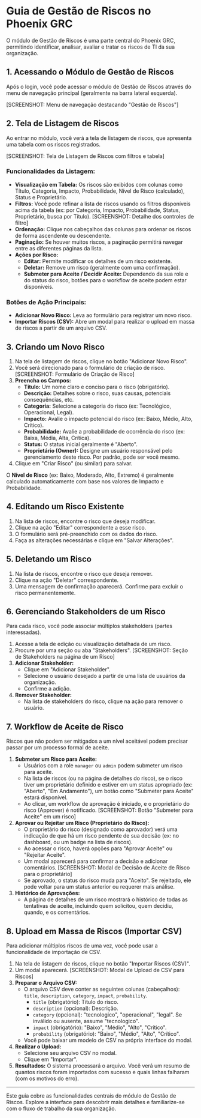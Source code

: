 # Guia de Gestão de Riscos no Phoenix GRC

O módulo de Gestão de Riscos é uma parte central do Phoenix GRC, permitindo identificar, analisar, avaliar e tratar os riscos de TI da sua organização.

## 1. Acessando o Módulo de Gestão de Riscos

Após o login, você pode acessar o módulo de Gestão de Riscos através do menu de navegação principal (geralmente na barra lateral esquerda).

[SCREENSHOT: Menu de navegação destacando "Gestão de Riscos"]

## 2. Tela de Listagem de Riscos

Ao entrar no módulo, você verá a tela de listagem de riscos, que apresenta uma tabela com os riscos registrados.

[SCREENSHOT: Tela de Listagem de Riscos com filtros e tabela]

### Funcionalidades da Listagem:

*   **Visualização em Tabela:** Os riscos são exibidos com colunas como Título, Categoria, Impacto, Probabilidade, Nível de Risco (calculado), Status e Proprietário.
*   **Filtros:** Você pode refinar a lista de riscos usando os filtros disponíveis acima da tabela (ex: por Categoria, Impacto, Probabilidade, Status, Proprietário, busca por Título).
    [SCREENSHOT: Detalhe dos controles de filtro]
*   **Ordenação:** Clique nos cabeçalhos das colunas para ordenar os riscos de forma ascendente ou descendente.
*   **Paginação:** Se houver muitos riscos, a paginação permitirá navegar entre as diferentes páginas da lista.
*   **Ações por Risco:**
    *   **Editar:** Permite modificar os detalhes de um risco existente.
    *   **Deletar:** Remove um risco (geralmente com uma confirmação).
    *   **Submeter para Aceite / Decidir Aceite:** Dependendo da sua role e do status do risco, botões para o workflow de aceite podem estar disponíveis.

### Botões de Ação Principais:

*   **Adicionar Novo Risco:** Leva ao formulário para registrar um novo risco.
*   **Importar Riscos (CSV):** Abre um modal para realizar o upload em massa de riscos a partir de um arquivo CSV.

## 3. Criando um Novo Risco

1.  Na tela de listagem de riscos, clique no botão "Adicionar Novo Risco".
2.  Você será direcionado para o formulário de criação de risco.
    [SCREENSHOT: Formulário de Criação de Risco]
3.  **Preencha os Campos:**
    *   **Título:** Um nome claro e conciso para o risco (obrigatório).
    *   **Descrição:** Detalhes sobre o risco, suas causas, potenciais consequências, etc.
    *   **Categoria:** Selecione a categoria do risco (ex: Tecnológico, Operacional, Legal).
    *   **Impacto:** Avalie o impacto potencial do risco (ex: Baixo, Médio, Alto, Crítico).
    *   **Probabilidade:** Avalie a probabilidade de ocorrência do risco (ex: Baixa, Média, Alta, Crítica).
    *   **Status:** O status inicial geralmente é "Aberto".
    *   **Proprietário (Owner):** Designe um usuário responsável pelo gerenciamento deste risco. Por padrão, pode ser você mesmo.
4.  Clique em "Criar Risco" (ou similar) para salvar.

O **Nível de Risco** (ex: Baixo, Moderado, Alto, Extremo) é geralmente calculado automaticamente com base nos valores de Impacto e Probabilidade.

## 4. Editando um Risco Existente

1.  Na lista de riscos, encontre o risco que deseja modificar.
2.  Clique na ação "Editar" correspondente a esse risco.
3.  O formulário será pré-preenchido com os dados do risco.
4.  Faça as alterações necessárias e clique em "Salvar Alterações".

## 5. Deletando um Risco

1.  Na lista de riscos, encontre o risco que deseja remover.
2.  Clique na ação "Deletar" correspondente.
3.  Uma mensagem de confirmação aparecerá. Confirme para excluir o risco permanentemente.

## 6. Gerenciando Stakeholders de um Risco

Para cada risco, você pode associar múltiplos stakeholders (partes interessadas).

1.  Acesse a tela de edição ou visualização detalhada de um risco.
2.  Procure por uma seção ou aba "Stakeholders".
    [SCREENSHOT: Seção de Stakeholders na página de um Risco]
3.  **Adicionar Stakeholder:**
    *   Clique em "Adicionar Stakeholder".
    *   Selecione o usuário desejado a partir de uma lista de usuários da organização.
    *   Confirme a adição.
4.  **Remover Stakeholder:**
    *   Na lista de stakeholders do risco, clique na ação para remover o usuário.

## 7. Workflow de Aceite de Risco

Riscos que não podem ser mitigados a um nível aceitável podem precisar passar por um processo formal de aceite.

1.  **Submeter um Risco para Aceite:**
    *   Usuários com a role `manager` ou `admin` podem submeter um risco para aceite.
    *   Na lista de riscos (ou na página de detalhes do risco), se o risco tiver um proprietário definido e estiver em um status apropriado (ex: "Aberto", "Em Andamento"), um botão como "Submeter para Aceite" estará disponível.
    *   Ao clicar, um workflow de aprovação é iniciado, e o proprietário do risco (Approver) é notificado.
    [SCREENSHOT: Botão "Submeter para Aceite" em um risco]
2.  **Aprovar ou Rejeitar um Risco (Proprietário do Risco):**
    *   O proprietário do risco (designado como aprovador) verá uma indicação de que há um risco pendente de sua decisão (ex: no dashboard, ou um badge na lista de riscos).
    *   Ao acessar o risco, haverá opções para "Aprovar Aceite" ou "Rejeitar Aceite".
    *   Um modal aparecerá para confirmar a decisão e adicionar comentários.
    [SCREENSHOT: Modal de Decisão de Aceite de Risco para o proprietário]
    *   Se aprovado, o status do risco muda para "Aceito". Se rejeitado, ele pode voltar para um status anterior ou requerer mais análise.
3.  **Histórico de Aprovações:**
    *   A página de detalhes de um risco mostrará o histórico de todas as tentativas de aceite, incluindo quem solicitou, quem decidiu, quando, e os comentários.

## 8. Upload em Massa de Riscos (Importar CSV)

Para adicionar múltiplos riscos de uma vez, você pode usar a funcionalidade de importação de CSV.

1.  Na tela de listagem de riscos, clique no botão "Importar Riscos (CSV)".
2.  Um modal aparecerá.
    [SCREENSHOT: Modal de Upload de CSV para Riscos]
3.  **Preparar o Arquivo CSV:**
    *   O arquivo CSV deve conter as seguintes colunas (cabeçalhos): `title`, `description`, `category`, `impact`, `probability`.
        *   `title` (obrigatório): Título do risco.
        *   `description` (opcional): Descrição.
        *   `category` (opcional): "tecnologico", "operacional", "legal". Se inválido ou ausente, assume "tecnologico".
        *   `impact` (obrigatório): "Baixo", "Médio", "Alto", "Crítico".
        *   `probability` (obrigatório): "Baixo", "Médio", "Alto", "Crítico".
    *   Você pode baixar um modelo de CSV na própria interface do modal.
4.  **Realizar o Upload:**
    *   Selecione seu arquivo CSV no modal.
    *   Clique em "Importar".
5.  **Resultados:** O sistema processará o arquivo. Você verá um resumo de quantos riscos foram importados com sucesso e quais linhas falharam (com os motivos do erro).

---

Este guia cobre as funcionalidades centrais do módulo de Gestão de Riscos. Explore a interface para descobrir mais detalhes e familiarize-se com o fluxo de trabalho da sua organização.
